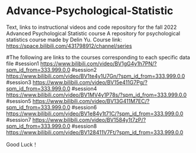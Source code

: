 # Advance-Psychological-Statistic
Text, links to instructional videos and code repository for the fall 2022 Advanced Psychological Statistic course
A repository for psychological statistics course made by Delin Yu. Course link: https://space.bilibili.com/431798912/channel/series

#The following are links to the courses corresponding to each specific data file
#session1 https://www.bilibili.com/video/BV1gG4y1h7PN/?spm_id_from=333.999.0.0
#session2 https://www.bilibili.com/video/BV1te4y1U7Gn/?spm_id_from=333.999.0.0
#session3 https://www.bilibili.com/video/BV15e411G7Pg/?spm_id_from=333.999.0.0
#session4 https://www.bilibili.com/video/BV1MV4y1P78s/?spm_id_from=333.999.0.0
#session5 https://www.bilibili.com/video/BV13G411M7EC/?spm_id_from=333.999.0.0
#session6 https://www.bilibili.com/video/BV1e84y1t71C/?spm_id_from=333.999.0.0
#session7 https://www.bilibili.com/video/BV1584y1t7zP/?spm_id_from=333.999.0.0
#session8 https://www.bilibili.com/video/BV128411V7Ft/?spm_id_from=333.999.0.0

Good Luck！
